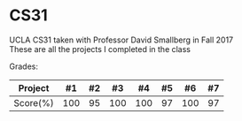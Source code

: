 # CS31
UCLA CS31 taken with Professor David Smallberg in Fall 2017  
These are all the projects I completed in the class

Grades:  

Project | #1 | #2 | #3 | #4 | #5 | #6 | #7 |
------- | --- | --- | --- | --- | --- | --- | --- |   
Score(%) | 100 | 95 | 100 | 100 | 97 | 100 | 97 |
